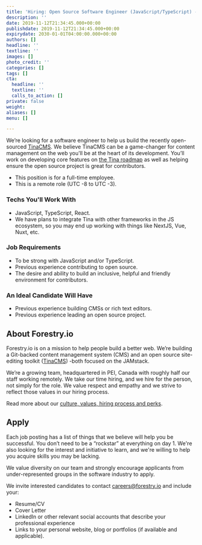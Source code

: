 ```yaml
---
title: 'Hiring: Open Source Software Engineer (JavaScript/TypeScript) - TinaCMS'
description: ''
date: 2019-11-12T21:34:45.000+00:00
publishdate: 2019-11-12T21:34:45.000+00:00
expirydate: 2030-01-01T04:00:00.000+00:00
authors: []
headline: ''
textline: ''
images: []
photo_credit: ''
categories: []
tags: []
cta:
  headline: ''
  textline: ''
  calls_to_action: []
private: false
weight: 
aliases: []
menu: []

---
```

We’re looking for a software engineer to help us build the recently open-sourced [TinaCMS](https://tinacms.org "TinaCMS"). We believe TinaCMS can be a game-changer for content management on the web you'll be at the heart of its development. You’ll work on developing core features on [the Tina roadmap](https://github.com/tinacms/tinacms/blob/master/ROADMAP.md) as well as helping ensure the open source project is great for contributors.
<!--more-->

* This position is for a full-time employee.
* This is a remote role (UTC -8 to UTC -3).

### Techs You'll Work With

* JavaScript, TypeScript, React.
* We have plans to integrate Tina with other frameworks in the JS ecosystem, so you may end up working with things like NextJS, Vue, Nuxt, etc.

### Job Requirements

* To be strong with JavaScript and/or TypeScript.
* Previous experience contributing to open source.
* The desire and ability to build an inclusive, helpful and friendly environment for contributors.

### An Ideal Candidate Will Have

* Previous experience building CMSs or rich text editors. 
* Previous experience leading an open source project.

## About Forestry.io

Forestry.io is on a mission to help people build a better web. We’re building a Git-backed content management system (CMS) and an open source site-editing toolkit ([TinaCMS](https://tinacms.org "TinaCMS")) -both focused on the JAMstack.

We’re a growing team, headquartered in PEI, Canada with roughly half our staff working remotely. We take our time hiring, and we hire for the person, not simply for the role. We value respect and empathy and we strive to reflect those values in our hiring process.

Read more about our [culture, values, hiring process and perks](https://forestry.io/careers).

## Apply

Each job posting has a list of things that we believe will help you be successful. You don’t need to be a “rockstar” at everything on day 1. We're also looking for the interest and initiative to learn, and we're willing to help you acquire skills you may be lacking.

We value diversity on our team and strongly encourage applicants from under-represented groups in the software industry to apply.

We invite interested candidates to contact [careers@forestry.io](mailto:careers@forestry.io) and include your:

* Resume/CV
* Cover Letter
* LinkedIn or other relevant social accounts that describe your professional experience
* Links to your personal website, blog or portfolios (if available and applicable).